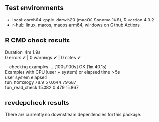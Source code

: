 ## Test environments
* local: aarch64-apple-darwin20 (macOS Sonoma 14.5), R version 4.3.2
* r-hub: linux, macos, macos-arm64, windows on Github Actions

## R CMD check results
Duration: 4m 1.9s  
0 errors ✔ | 0 warnings ✔ | 0 notes ✔

─  checking examples ... [100s/100s] OK (1m 40.1s)  
   Examples with CPU (user + system) or elapsed time > 5s  
                    user system elapsed  
   fun_homology   78.915  0.644  79.687  
   fun_read_check 15.382  0.479  15.867  

## revdepcheck results
There are currently no downstream dependencies for this package.

